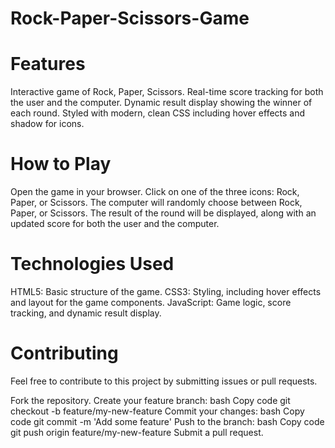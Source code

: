# Rock-Paper-Scissors-Game

# Features
Interactive game of Rock, Paper, Scissors.
Real-time score tracking for both the user and the computer.
Dynamic result display showing the winner of each round.
Styled with modern, clean CSS including hover effects and shadow for icons.

# How to Play
Open the game in your browser.
Click on one of the three icons: Rock, Paper, or Scissors.
The computer will randomly choose between Rock, Paper, or Scissors.
The result of the round will be displayed, along with an updated score for both the user and the computer.

# Technologies Used
HTML5: Basic structure of the game.
CSS3: Styling, including hover effects and layout for the game components.
JavaScript: Game logic, score tracking, and dynamic result display.

# Contributing
Feel free to contribute to this project by submitting issues or pull requests.

Fork the repository.
Create your feature branch:
bash
Copy code
git checkout -b feature/my-new-feature
Commit your changes:
bash
Copy code
git commit -m 'Add some feature'
Push to the branch:
bash
Copy code
git push origin feature/my-new-feature
Submit a pull request.
